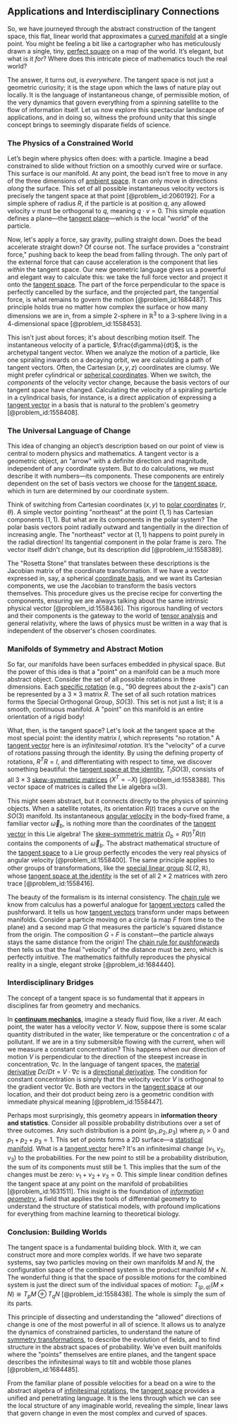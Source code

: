 ## Applications and Interdisciplinary Connections

So, we have journeyed through the abstract construction of the tangent space, this flat, linear world that approximates a [curved manifold](@article_id:267464) at a single point. You might be feeling a bit like a cartographer who has meticulously drawn a single, tiny, [perfect square](@article_id:635128) on a map of the world. It’s elegant, but what is it *for*? Where does this intricate piece of mathematics touch the real world?

The answer, it turns out, is *everywhere*. The tangent space is not just a geometric curiosity; it is the stage upon which the laws of nature play out locally. It is the language of instantaneous change, of permissible motion, of the very dynamics that govern everything from a spinning satellite to the flow of information itself. Let us now explore this spectacular landscape of applications, and in doing so, witness the profound unity that this single concept brings to seemingly disparate fields of science.

### The Physics of a Constrained World

Let’s begin where physics often does: with a particle. Imagine a bead constrained to slide without friction on a smoothly curved wire or surface. This surface is our manifold. At any point, the bead isn't free to move in any of the three dimensions of [ambient space](@article_id:184249). It can only move in directions *along* the surface. This set of all possible instantaneous velocity vectors is precisely the tangent space at that point [@problem_id:2060192]. For a simple sphere of radius $R$, if the particle is at position $q$, any allowed velocity $v$ must be orthogonal to $q$, meaning $q \cdot v = 0$. This simple equation defines a plane—the [tangent plane](@article_id:136420)—which is the local "world" of the particle.

Now, let's apply a force, say gravity, pulling straight down. Does the bead accelerate straight down? Of course not. The surface provides a "constraint force," pushing back to keep the bead from falling through. The only part of the external force that can cause acceleration is the component that lies *within* the tangent space. Our new geometric language gives us a powerful and elegant way to calculate this: we take the full force vector and project it onto the [tangent space](@article_id:140534). The part of the force perpendicular to the space is perfectly cancelled by the surface, and the projected part, the tangential force, is what remains to govern the motion [@problem_id:1684487]. This principle holds true no matter how complex the surface or how many dimensions we are in, from a simple 2-sphere in $\mathbb{R}^3$ to a 3-sphere living in a 4-dimensional space [@problem_id:1558453].

This isn't just about forces; it's about describing motion itself. The instantaneous velocity of a particle, $\frac{d\gamma}{dt}$, is the archetypal tangent vector. When we analyze the motion of a particle, like one spiraling inwards on a decaying orbit, we are calculating a path of tangent vectors. Often, the Cartesian $(x, y, z)$ coordinates are clumsy. We might prefer cylindrical or [spherical coordinates](@article_id:145560). When we switch, the *components* of the velocity vector change, because the basis vectors of our tangent space have changed. Calculating the velocity of a spiraling particle in a cylindrical basis, for instance, is a direct application of expressing a [tangent vector](@article_id:264342) in a basis that is natural to the problem's geometry [@problem_id:1558408].

### The Universal Language of Change

This idea of changing an object’s description based on our point of view is central to modern physics and mathematics. A tangent vector is a geometric object, an "arrow" with a definite direction and magnitude, independent of any coordinate system. But to do calculations, we must describe it with numbers—its components. These components are entirely dependent on the set of basis vectors we choose for the [tangent space](@article_id:140534), which in turn are determined by our coordinate system.

Think of switching from Cartesian coordinates $(x,y)$ to [polar coordinates](@article_id:158931) $(r, \theta)$. A simple vector pointing "northeast" at the point $(1,1)$ has Cartesian components $(1,1)$. But what are its components in the polar system? The polar basis vectors point radially outward and tangentially in the direction of increasing angle. The "northeast" vector at $(1,1)$ happens to point purely in the radial direction! Its tangential component in the polar frame is zero. The vector itself didn't change, but its description did [@problem_id:1558389].

The "Rosetta Stone" that translates between these descriptions is the Jacobian matrix of the coordinate transformation. If we have a vector expressed in, say, a spherical [coordinate basis](@article_id:269655), and we want its Cartesian components, we use the Jacobian to transform the basis vectors themselves. This procedure gives us the precise recipe for converting the components, ensuring we are always talking about the same intrinsic physical vector [@problem_id:1558436]. This rigorous handling of vectors and their components is the gateway to the world of [tensor analysis](@article_id:183525) and general relativity, where the laws of physics must be written in a way that is independent of the observer's chosen coordinates.

### Manifolds of Symmetry and Abstract Motion

So far, our manifolds have been surfaces embedded in physical space. But the power of this idea is that a "point" on a manifold can be a much more abstract object. Consider the set of all possible rotations in three dimensions. Each [specific rotation](@article_id:175476) (e.g., "90 degrees about the z-axis") can be represented by a $3 \times 3$ matrix $R$. The set of all such rotation matrices forms the Special Orthogonal Group, $SO(3)$. This set is not just a list; it is a smooth, continuous manifold. A "point" on this manifold is an entire orientation of a rigid body!

What, then, is the tangent space? Let's look at the tangent space at the most special point: the identity matrix $I$, which represents "no rotation." A [tangent vector](@article_id:264342) here is an *infinitesimal rotation*. It’s the "velocity" of a curve of rotations passing through the identity. By using the defining property of rotations, $R^T R = I$, and differentiating with respect to time, we discover something beautiful: the [tangent space at the identity](@article_id:265974), $T_I SO(3)$, consists of all $3 \times 3$ [skew-symmetric matrices](@article_id:194625) ($X^T = -X$) [@problem_id:1558388]. This vector space of matrices is called the Lie algebra $\mathfrak{so}(3)$.

This might seem abstract, but it connects directly to the physics of spinning objects. When a satellite rotates, its orientation $R(t)$ traces a curve on the $SO(3)$ manifold. Its instantaneous [angular velocity](@article_id:192045) in the body-fixed frame, a familiar vector $\vec{\omega}_b$, is nothing more than the coordinates of the [tangent vector](@article_id:264342) in this Lie algebra! The [skew-symmetric matrix](@article_id:155504) $\Omega_b = R(t)^T \dot{R}(t)$ contains the components of $\vec{\omega}_b$. The abstract mathematical structure of the [tangent space](@article_id:140534) to a Lie group perfectly encodes the very real physics of angular velocity [@problem_id:1558400]. The same principle applies to other groups of transformations, like the [special linear group](@article_id:139044) $SL(2, \mathbb{R})$, whose [tangent space at the identity](@article_id:265974) is the set of all $2 \times 2$ matrices with zero trace [@problem_id:1558416].

The beauty of the formalism is its internal consistency. The [chain rule](@article_id:146928) we know from calculus has a powerful analogue for [tangent vectors](@article_id:265000) called the pushforward. It tells us how [tangent vectors](@article_id:265000) transform under maps between manifolds. Consider a particle moving on a circle (a map $F$ from time to the plane) and a second map $G$ that measures the particle's squared distance from the origin. The composition $G \circ F$ is constant—the particle always stays the same distance from the origin! The [chain rule for pushforwards](@article_id:199051) then tells us that the final "velocity" of the distance must be zero, which is perfectly intuitive. The mathematics faithfully reproduces the physical reality in a single, elegant stroke [@problem_id:1684440].

### Interdisciplinary Bridges

The concept of a tangent space is so fundamental that it appears in disciplines far from geometry and mechanics.

In **[continuum mechanics](@article_id:154631)**, imagine a steady fluid flow, like a river. At each point, the water has a velocity vector $V$. Now, suppose there is some scalar quantity distributed in the water, like temperature or the concentration $c$ of a pollutant. If we are in a tiny submersible flowing with the current, when will we measure a constant concentration? This happens when our direction of motion $V$ is perpendicular to the direction of the steepest increase in concentration, $\nabla c$. In the language of tangent spaces, the [material derivative](@article_id:266445) $Dc/Dt = V \cdot \nabla c$ is a [directional derivative](@article_id:142936). The condition for constant concentration is simply that the velocity vector $V$ is orthogonal to the gradient vector $\nabla c$. Both are vectors in the [tangent space](@article_id:140534) at our location, and their dot product being zero is a geometric condition with immediate physical meaning [@problem_id:1558447].

Perhaps most surprisingly, this geometry appears in **information theory and statistics**. Consider all possible probability distributions over a set of three outcomes. Any such distribution is a point $(p_1, p_2, p_3)$ where $p_i > 0$ and $p_1 + p_2 + p_3 = 1$. This set of points forms a 2D surface—a [statistical manifold](@article_id:265572). What is a [tangent vector](@article_id:264342) here? It's an infinitesimal change $(v_1, v_2, v_3)$ to the probabilities. For the new point to still be a probability distribution, the sum of its components must still be 1. This implies that the sum of the changes must be zero: $v_1 + v_2 + v_3 = 0$. This simple linear condition defines the tangent space at any point on the manifold of probabilities [@problem_id:1631511]. This insight is the foundation of *[information geometry](@article_id:140689)*, a field that applies the tools of differential geometry to understand the structure of statistical models, with profound implications for everything from machine learning to theoretical biology.

### Conclusion: Building Worlds

The tangent space is a fundamental building block. With it, we can construct more and more complex worlds. If we have two separate systems, say two particles moving on their own manifolds $M$ and $N$, the configuration space of the combined system is the product manifold $M \times N$. The wonderful thing is that the space of possible motions for the combined system is just the direct sum of the individual spaces of motion: $T_{(p,q)}(M \times N) \cong T_p M \oplus T_q N$ [@problem_id:1558438]. The whole is simply the sum of its parts.

This principle of dissecting and understanding the "allowed" directions of change is one of the most powerful in all of science. It allows us to analyze the dynamics of constrained particles, to understand the nature of [symmetry transformations](@article_id:143912), to describe the evolution of fields, and to find structure in the abstract spaces of probability. We've even built manifolds where the "points" themselves are entire planes, and the tangent space describes the infinitesimal ways to tilt and wobble those planes [@problem_id:1684485].

From the familiar plane of possible velocities for a bead on a wire to the abstract algebra of [infinitesimal rotations](@article_id:166141), the [tangent space](@article_id:140534) provides a unified and penetrating language. It is the lens through which we can see the local structure of any imaginable world, revealing the simple, linear laws that govern change in even the most complex and curved of spaces.